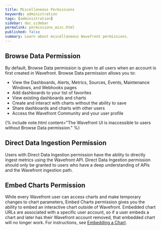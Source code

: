 ```yaml
---
title: Miscellaneous Permissions
keywords: administration
tags: [administration]
sidebar: doc_sidebar
permalink: permissions_misc.html
published: false
summary: Learn about miscellaneous Wavefront permissions.
---
```


## Browse Data Permission

By default, Browse Data permission is given to all users when an account is first created in Wavefront. Browse Data permission allows you to:

- View the Dashboards, Alerts, Metrics, Sources, Events, Maintenance Windows, and Webhooks pages
- Add dashboards to your list of favorites
- View existing dashboards and charts
- Create and interact with charts without the ability to save
- Share dashboards and charts with other users
- Access the Wavefront Community and your user profile

{% include note.html content="The Wavefront UI is inaccessible to users without Browse Data permission." %}

## Direct Data Ingestion Permission

Users with Direct Data Ingestion permission have the ability to directly ingest metrics using the Wavefront API. Direct Data Ingestion permission should only be granted to users who have a deep understanding of APIs and the Wavefront ingestion path.

## Embed Charts Permission

While every Wavefront user can access charts and make temporary changes to chart parameters, Embed Charts permission gives you the ability to embed an interactive chart outside of Wavefront. Embedded chart URLs are associated with a specific user account, so if a user embeds a chart and later has their Wavefront account removed, that embedded chart will no longer work. For instructions, see [Embedding a Chart](ui_sharing.html#embed-a-chart-in-other-uis).
